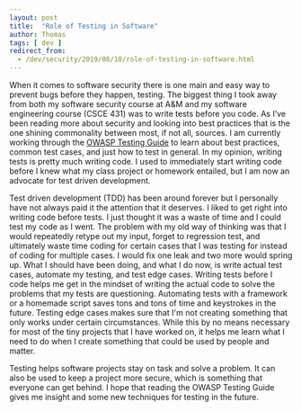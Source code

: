 ```yaml
---
layout: post
title:  "Role of Testing in Software"
author: Thomas
tags: [ dev ]
redirect_from:
  - /dev/security/2019/08/10/role-of-testing-in-software.html
---
```

When it comes to software security there is one main and easy way to prevent bugs before they happen, testing. The biggest thing I took away from both my software security course at A&M and my software engineering course (CSCE 431) was to write tests before you code. As I’ve been reading more about security and looking into best practices that is the one shining commonality between most, if not all, sources. I am currently working through the [OWASP Testing Guide](https://www.owasp.org/images/1/19/OTGv4.pdf) to learn about best practices, common test cases, and just how to test in general. In my opinion, writing tests is pretty much writing code. I used to immediately start writing code before I knew what my class project or homework entailed, but I am now an advocate for test driven development.

Test driven development (TDD) has been around forever but I personally have not always paid it the attention that it deserves. I liked to get right into writing code before tests. I just thought it was a waste of time and I could test my code as I went. The problem with my old way of thinking was that I would repeatedly retype out my input, forget to regression test, and ultimately waste time coding for certain cases that I was testing for instead of coding for multiple cases. I would fix one leak and two more would spring up. What I should have been doing, and what I do now, is write actual test cases, automate my testing, and test edge cases. Writing tests before I code helps me get in the mindset of writing the actual code to solve the problems that my tests are questioning. Automating tests with a framework or a homemade script saves tons and tons of time and keystrokes in the future. Testing edge cases makes sure that I'm not creating something that only works under certain circumstances. While this by no means necessary for most of the tiny projects that I have worked on, it helps me learn what I need to do when I create something that could be used by people and matter.

Testing helps software projects stay on task and solve a problem. It can also be used to keep a project more secure, which is something that everyone can get behind. I hope that reading the OWASP Testing Guide gives me insight and some new techniques for testing in the future.
